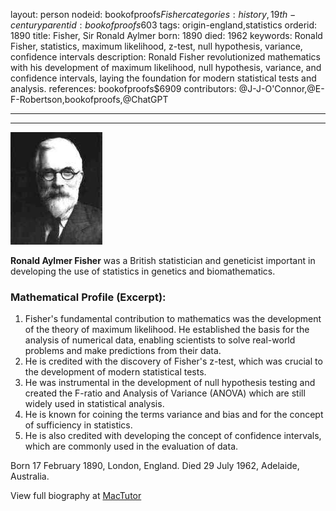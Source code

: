 layout: person
nodeid: bookofproofs$Fisher
categories: history,19th-century
parentid: bookofproofs$603
tags: origin-england,statistics
orderid: 1890
title: Fisher, Sir Ronald Aylmer
born: 1890
died: 1962
keywords: Ronald Fisher, statistics, maximum likelihood, z-test, null hypothesis, variance, confidence intervals
description: Ronald Fisher revolutionized mathematics with his development of maximum likelihood, null hypothesis, variance, and confidence intervals, laying the foundation for modern statistical tests and analysis.
references: bookofproofs$6909
contributors: @J-J-O'Connor,@E-F-Robertson,bookofproofs,@ChatGPT

---



---

![Fisher.jpg](https://github.com/bookofproofs/bookofproofs.github.io/blob/main/_sources/_assets/images/portraits/Fisher.jpg?raw=true)

**Ronald Aylmer Fisher** was a British statistician and geneticist important in developing the use of statistics in genetics and biomathematics.

### Mathematical Profile (Excerpt):
1. Fisher's fundamental contribution to mathematics was the development of the theory of maximum likelihood. He established the basis for the analysis of numerical data, enabling scientists to solve real-world problems and make predictions from their data.
2. He is credited with the discovery of Fisher's z-test, which was crucial to the development of modern statistical tests.
3. He was instrumental in the development of null hypothesis testing and created the F-ratio and Analysis of Variance (ANOVA) which are still widely used in statistical analysis.
4. He is known for coining the terms variance and bias and for the concept of sufficiency in statistics.
5. He is also credited with developing the concept of confidence intervals, which are commonly used in the evaluation of data.

Born 17 February 1890, London, England. Died 29 July 1962, Adelaide, Australia.

View full biography at [MacTutor](https://mathshistory.st-andrews.ac.uk/Biographies/Fisher/)
